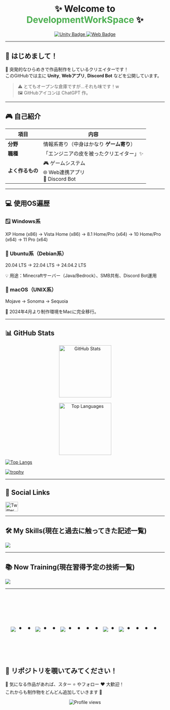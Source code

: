 <h1 align="center">✨ Welcome to <span style="color:#4CAF50">DevelopmentWorkSpace</span> ✨</h1>

<p align="center">
  <a href="https://developmentwarehouse.github.io/PortfolioWebsite/GamePortfolio/index.html" target="_blank">
    <img src="https://img.shields.io/badge/Unity-100000?style=for-the-badge&logo=unity&logoColor=white" alt="Unity Badge">
  </a>
  <a href="https://developmentwarehouse.github.io/PortfolioWebsite/" target="_blank">
    <img src="https://img.shields.io/badge/Web-4285F4?style=for-the-badge&logo=Google-chrome&logoColor=white" alt="Web Badge">
  </a>
<!---
  <a href="https://discord.com/api/oauth2/authorize?client_id=YOUR_BOT_ID&permissions=0&scope=bot" target="_blank">
    <img src="https://img.shields.io/badge/Discord%20Bot-5865F2?style=for-the-badge&logo=discord&logoColor=white" alt="Discord Bot Badge">
  </a>
</p>
--->

  
---

## 👋 はじめまして！
🎨 突発的なひらめきで作品制作をしているクリエイターです！  
このGitHubでは主に **Unity**, **Webアプリ**, **Discord Bot** などを公開しています。

> ⚠️ とてもオープンな倉庫ですが…それも味です！w  
> 🖼️ GitHubアイコンは ChatGPT 作。

---

## 🎮 自己紹介

| 項目 | 内容 |
|------|------|
| **分野** | 情報系寄り（中身はかなり **ゲーム寄り**） |
| **職種** | 「エンジニアの皮を被ったクリエイター」✨ |
| **よく作るもの** | 🎮 ゲームシステム<br>🌐 Web連携アプリ<br>🤖 Discord Bot |

---

## 💻 使用OS遍歴

### 🪟 Windows系
XP Home (x86) → Vista Home (x86) → 8.1 Home/Pro (x64)
→ 10 Home/Pro (x64) → 11 Pro (x64)

### 🐧 Ubuntu系（Debian系）

20.04 LTS → 22.04 LTS → 24.04.2 LTS

💡 用途：Minecraftサーバー（Java/Bedrock）、SMB共有、Discord Bot運用

### 🍎 macOS（UNIX系）
Mojave → Sonoma → Sequoia

📅 2024年4月より制作環境をMacに完全移行。

---

## 📊 GitHub Stats

<p align="center">
  <img src="https://github-readme-stats.vercel.app/api?username=DeveloperUchida&show_icons=true&theme=tokyonight&hide_border=true" height="165" alt="GitHub Stats"/><br><br>
  <img src="https://github-readme-stats.vercel.app/api/top-langs/?username=DeveloperUchida&layout=compact&theme=tokyonight&hide_border=true" height="165" alt="Top Languages"/>

  [![Top Langs](https://github-readme-stats.vercel.app/api/top-langs/?username=DeveloperUchida)](https://github.com/anuraghazra/github-readme-stats)

  [![trophy](https://github-profile-trophy.vercel.app/?username=DeveloperUchida)](https://github.com/ryo-ma/github-profile-trophy)
</p>

---
## 📱 Social Links

<p align="left">
  <a href="https://x.com/vtuberCreator" target="blank">
    <img align="center" src="https://raw.githubusercontent.com/rahuldkjain/github-profile-readme-generator/master/src/images/icons/Social/twitter.svg" alt="Twitter" height="30" width="40" />
  </a>
</p>

---

## 🛠 My Skills(現在と過去に触ってきた記述一覧)

<img src="https://skillicons.dev/icons?i=html,css,js,php,docker,vscode,github,unity,discord,cs,gcp,ps,pr,ae,me" />  
<br />  

---

## 📚 Now Training(現在習得予定の技術一覧)

<img src="https://skillicons.dev/icons?i=go,java,c,cpp,unreal" />

---

<br><br><br>

<div align="center">
    <h1>
        <img src="https://user-images.githubusercontent.com/44926913/175852850-3fb6c715-1856-41ff-8c1f-94ce3b03b458.gif">・・
        <img src="https://user-images.githubusercontent.com/44926913/175853109-f8850656-6704-4a8a-bee6-9aca154d929b.gif">・・
        <img src="https://user-images.githubusercontent.com/44926913/175853154-5449d974-975e-44a6-ab84-a86031265e40.gif">・・・・
        <img src="https://user-images.githubusercontent.com/44926913/175853109-f8850656-6704-4a8a-bee6-9aca154d929b.gif">・
        <img src="https://user-images.githubusercontent.com/44926913/175853154-5449d974-975e-44a6-ab84-a86031265e40.gif">・・・・
    </h1>
</div>

<br><br><br>

## 🚀 リポジトリを覗いてみてください！

💬 気になる作品があれば、スター ⭐ やフォロー ❤️ 大歓迎！  
これからも制作物をどんどん追加していきます 💪

<p align="center">
  <img src="https://komarev.com/ghpvc/?username=DeveloperUchida&label=Profile%20Views&color=0e75b6&style=flat" alt="Profile views">
</p>
